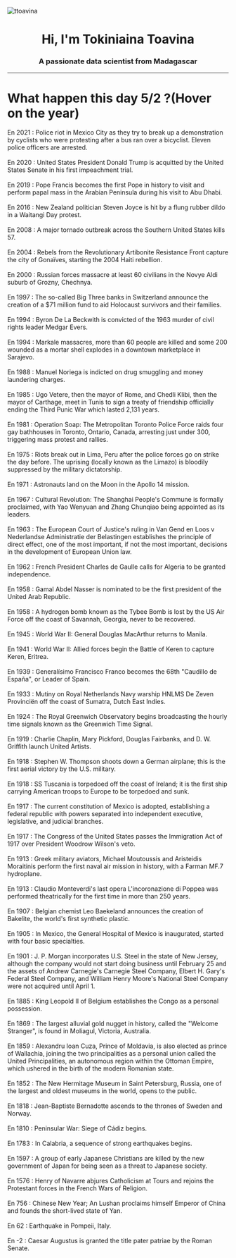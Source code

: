 
<p align="left"> <img src="https://komarev.com/ghpvc/?username=ttoavina&label=Profile%20views&color=0e75b6&style=flat" alt="ttoavina" /> </p>
<h1 align="center">Hi, I'm Tokiniaina Toavina</h1>
<h3 align="center">A passionate data scientist from Madagascar</h3>
    
<hr/>
<h1> What happen this day 5/2 ?(Hover on the year)</h1>

En 2021 : Police riot in Mexico City as they try to break up a demonstration by cyclists who were protesting after a bus ran over a bicyclist. Eleven police officers are arrested.
<br/><br/>
En 2020 : United States President Donald Trump is acquitted by the United States Senate in his first impeachment trial.
<br/><br/>
En 2019 : Pope Francis becomes the first Pope in history to visit and perform papal mass in the Arabian Peninsula during his visit to Abu Dhabi.
<br/><br/>
En 2016 : New Zealand politician Steven Joyce is hit by a flung rubber dildo in a Waitangi Day protest.
<br/><br/>
En 2008 : A major tornado outbreak across the Southern United States kills 57.
<br/><br/>
En 2004 : Rebels from the Revolutionary Artibonite Resistance Front capture the city of Gonaïves, starting the 2004 Haiti rebellion.
<br/><br/>
En 2000 : Russian forces massacre at least 60 civilians in the Novye Aldi suburb of Grozny, Chechnya.
<br/><br/>
En 1997 : The so-called Big Three banks in Switzerland announce the creation of a $71 million fund to aid Holocaust survivors and their families.
<br/><br/>
En 1994 : Byron De La Beckwith is convicted of the 1963 murder of civil rights leader Medgar Evers.
<br/><br/>
En 1994 : Markale massacres, more than 60 people are killed and some 200 wounded as a mortar shell explodes in a downtown marketplace in Sarajevo.
<br/><br/>
En 1988 : Manuel Noriega is indicted on drug smuggling and money laundering charges.
<br/><br/>
En 1985 : Ugo Vetere, then the mayor of Rome, and Chedli Klibi, then the mayor of Carthage, meet in Tunis to sign a treaty of friendship officially ending the Third Punic War which lasted 2,131 years.
<br/><br/>
En 1981 : Operation Soap: The Metropolitan Toronto Police Force raids four gay bathhouses in Toronto, Ontario, Canada, arresting just under 300, triggering mass protest and rallies.
<br/><br/>
En 1975 : Riots break out in Lima, Peru after the police forces go on strike the day before. The uprising (locally known as the Limazo) is bloodily suppressed by the military dictatorship.
<br/><br/>
En 1971 : Astronauts land on the Moon in the Apollo 14 mission.
<br/><br/>
En 1967 : Cultural Revolution: The Shanghai People's Commune is formally proclaimed, with Yao Wenyuan and Zhang Chunqiao being appointed as its leaders.
<br/><br/>
En 1963 : The European Court of Justice's ruling in Van Gend en Loos v Nederlandse Administratie der Belastingen establishes the principle of direct effect, one of the most important, if not the most important, decisions in the development of European Union law.
<br/><br/>
En 1962 : French President Charles de Gaulle calls for Algeria to be granted independence.
<br/><br/>
En 1958 : Gamal Abdel Nasser is nominated to be the first president of the United Arab Republic.
<br/><br/>
En 1958 : A hydrogen bomb known as the Tybee Bomb is lost by the US Air Force off the coast of Savannah, Georgia, never to be recovered.
<br/><br/>
En 1945 : World War II: General Douglas MacArthur returns to Manila.
<br/><br/>
En 1941 : World War II: Allied forces begin the Battle of Keren to capture Keren, Eritrea.
<br/><br/>
En 1939 : Generalísimo Francisco Franco becomes the 68th "Caudillo de España", or Leader of Spain.
<br/><br/>
En 1933 : Mutiny on Royal Netherlands Navy warship HNLMS De Zeven Provinciën off the coast of Sumatra, Dutch East Indies.
<br/><br/>
En 1924 : The Royal Greenwich Observatory begins broadcasting the hourly time signals known as the Greenwich Time Signal.
<br/><br/>
En 1919 : Charlie Chaplin, Mary Pickford, Douglas Fairbanks, and D. W. Griffith launch United Artists.
<br/><br/>
En 1918 : Stephen W. Thompson shoots down a German airplane; this is the first aerial victory by the U.S. military.
<br/><br/>
En 1918 : SS Tuscania is torpedoed off the coast of Ireland; it is the first ship carrying American troops to Europe to be torpedoed and sunk.
<br/><br/>
En 1917 : The current constitution of Mexico is adopted, establishing a federal republic with powers separated into independent executive, legislative, and judicial branches.
<br/><br/>
En 1917 : The Congress of the United States passes the Immigration Act of 1917 over President Woodrow Wilson's veto.
<br/><br/>
En 1913 : Greek military aviators, Michael Moutoussis and Aristeidis Moraitinis perform the first naval air mission in history, with a Farman MF.7 hydroplane.
<br/><br/>
En 1913 : Claudio Monteverdi's last opera L'incoronazione di Poppea was performed theatrically for the first time in more than 250 years.
<br/><br/>
En 1907 : Belgian chemist Leo Baekeland announces the creation of Bakelite, the world's first synthetic plastic.
<br/><br/>
En 1905 : In Mexico, the General Hospital of Mexico is inaugurated, started with four basic specialties.
<br/><br/>
En 1901 : J. P. Morgan incorporates U.S. Steel in the state of New Jersey, although the company would not start doing business until February 25 and the assets of Andrew Carnegie's Carnegie Steel Company, Elbert H. Gary's Federal Steel Company, and William Henry Moore's National Steel Company were not acquired until April 1.
<br/><br/>
En 1885 : King Leopold II of Belgium establishes the Congo as a personal possession.
<br/><br/>
En 1869 : The largest alluvial gold nugget in history, called the "Welcome Stranger", is found in Moliagul, Victoria, Australia.
<br/><br/>
En 1859 : Alexandru Ioan Cuza, Prince of Moldavia, is also elected as prince of Wallachia, joining the two principalities as a personal union called the United Principalities, an autonomous region within the Ottoman Empire, which ushered in the birth of the modern Romanian state.
<br/><br/>
En 1852 : The New Hermitage Museum in Saint Petersburg, Russia, one of the largest and oldest museums in the world, opens to the public.
<br/><br/>
En 1818 : Jean-Baptiste Bernadotte ascends to the thrones of Sweden and Norway.
<br/><br/>
En 1810 : Peninsular War: Siege of Cádiz begins.
<br/><br/>
En 1783 : In Calabria, a sequence of strong earthquakes begins.
<br/><br/>
En 1597 : A group of early Japanese Christians are killed by the new government of Japan for being seen as a threat to Japanese society.
<br/><br/>
En 1576 : Henry of Navarre abjures Catholicism at Tours and rejoins the Protestant forces in the French Wars of Religion.
<br/><br/>
En 756 : Chinese New Year; An Lushan proclaims himself Emperor of China and founds the short-lived state of Yan.
<br/><br/>
En 62 : Earthquake in Pompeii, Italy.
<br/><br/>
En -2 : Caesar Augustus is granted the title pater patriae by the Roman Senate.
<br/><br/>
